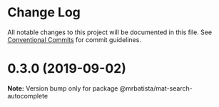 # Change Log

All notable changes to this project will be documented in this file.
See [Conventional Commits](https://conventionalcommits.org) for commit guidelines.

# 0.3.0 (2019-09-02)

**Note:** Version bump only for package @mrbatista/mat-search-autocomplete

